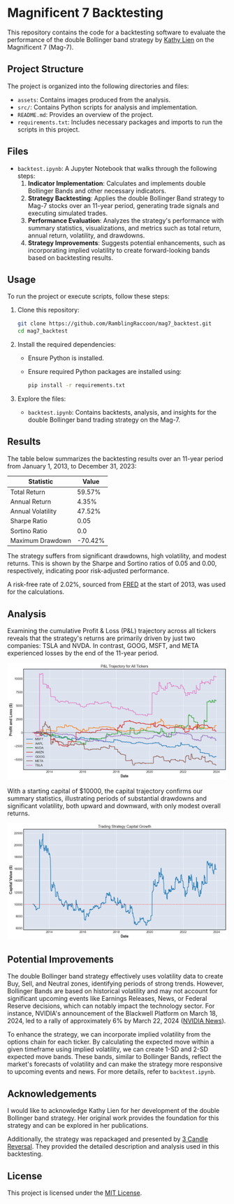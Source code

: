# Magnificent 7 Backtesting

This repository contains the code for a backtesting software to evaluate the performance of the double Bollinger band strategy by [Kathy Lien](https://www.3candlereversal.com/post/kathy-lien-s-double-bollinger-band-strategy) on the Magnificent 7 (Mag-7).

## Project Structure

The project is organized into the following directories and files:

- `assets`: Contains images produced from the analysis.
- `src/`: Contains Python scripts for analysis and implementation.
- `README.md`: Provides an overview of the project.
- `requirements.txt`: Includes necessary packages and imports to run the scripts in this project.

## Files

- `backtest.ipynb`: A Jupyter Notebook that walks through the following steps:
  1. **Indicator Implementation**: Calculates and implements double Bollinger Bands and other necessary indicators.
  2. **Strategy Backtesting**: Applies the double Bollinger Band strategy to Mag-7 stocks over an 11-year period, generating trade signals and executing simulated trades.
  3. **Performance Evaluation**: Analyzes the strategy's performance with summary statistics, visualizations, and metrics such as total return, annual return, volatility, and drawdowns.
  4. **Strategy Improvements**: Suggests potential enhancements, such as incorporating implied volatility to create forward-looking bands based on backtesting results.

## Usage

To run the project or execute scripts, follow these steps:

1. Clone this repository:

   ```bash
   git clone https://github.com/RamblingRaccoon/mag7_backtest.git
   cd mag7_backtest
   ```

2. Install the required dependencies:

   - Ensure Python is installed.
   - Ensure required Python packages are installed using:

      ```bash
      pip install -r requirements.txt
      ```

3. Explore the files:

   - `backtest.ipynb`: Contains backtests, analysis, and insights for the double Bollinger band trading strategy on the Mag-7.

## Results

The table below summarizes the backtesting results over an 11-year period from January 1, 2013, to December 31, 2023:

| Statistic            | Value  |
|----------------------|--------|
| Total Return         | 59.57% |
| Annual Return        | 4.35%  |
| Annual Volatility    | 47.52% |
| Sharpe Ratio         | 0.05   |
| Sortino Ratio        | 0.0    |
| Maximum Drawdown     | -70.42%|

The strategy suffers from significant drawdowns, high volatility, and modest returns. This is shown by the Sharpe and Sortino ratios of 0.05 and 0.00, respectively, indicating poor risk-adjusted performance.

A risk-free rate of 2.02%, sourced from [FRED](https://fred.stlouisfed.org/series/DGS10) at the start of 2013, was used for the calculations.

## Analysis

Examining the cumulative Profit & Loss (P&L) trajectory across all tickers reveals that the strategy's returns are primarily driven by just two companies: TSLA and NVDA. In contrast, GOOG, MSFT, and META experienced losses by the end of the 11-year period.

![Profits & Loss for all Tickers](assets/all_pnl_trajectory.png)

With a starting capital of $10000, the capital trajectory confirms our summary statistics, illustrating periods of substantial drawdowns and significant volatility, both upward and downward, with only modest overall returns.

![Change in Capital over Time](assets/capital_trajectory.png)

## Potential Improvements

The double Bollinger band strategy effectively uses volatility data to create Buy, Sell, and Neutral zones, identifying periods of strong trends. However, Bollinger Bands are based on historical volatility and may not account for significant upcoming events like Earnings Releases, News, or Federal Reserve decisions, which can notably impact the technology sector. For instance, NVIDIA's announcement of the Blackwell Platform on March 18, 2024, led to a rally of approximately 6% by March 22, 2024 ([NVIDIA News](https://nvidianews.nvidia.com/news/nvidia-blackwell-platform-arrives-to-power-a-new-era-of-computing)).

To enhance the strategy, we can incorporate implied volatility from the options chain for each ticker. By calculating the expected move within a given timeframe using implied volatility, we can create 1-SD and 2-SD expected move bands. These bands, similar to Bollinger Bands, reflect the market's forecasts of volatility and can make the strategy more responsive to upcoming events and news. For more details, refer to `backtest.ipynb`.


## Acknowledgements

I would like to acknowledge Kathy Lien for her development of the double Bollinger band strategy. Her original work provides the foundation for this strategy and can be explored in her publications.

Additionally, the strategy was repackaged and presented by [3 Candle Reversal](https://www.3candlereversal.com/post/kathy-lien-s-double-bollinger-band-strategy). They provided the detailed description and analysis used in this backtesting.


## License

This project is licensed under the [MIT License](LICENSE).
